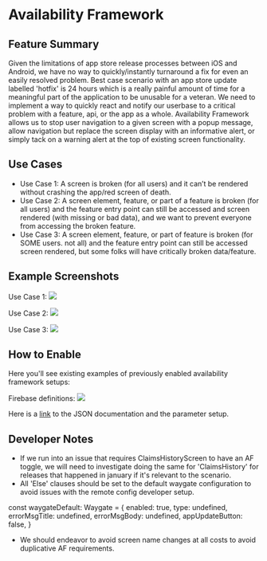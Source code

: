 # Availability Framework

## Feature Summary

Given the limitations of app store release processes between iOS and Android, we have no way to quickly/instantly turnaround a fix for even an easily resolved problem. Best case scenario with an app store update labelled 'hotfix' is 24 hours which is a really painful amount of time for a meaningful part of the application to be unusable for a veteran. We need to implement a way to quickly react and notify our userbase to a critical problem with a feature, api, or the app as a whole. Availability Framework allows us to stop user navigation to a given screen with a popup message, allow navigation but replace the screen display with an informative alert, or simply tack on a warning alert at the top of existing screen functionality.

## Use Cases

* Use Case 1: A screen is broken (for all users) and it can’t be rendered without crashing the app/red screen of death.
* Use Case 2: A screen element, feature, or part of a feature is broken (for all users) and the feature entry point can still be accessed and screen rendered (with missing or bad data), and we want to prevent everyone from accessing the broken feature.
* Use Case 3: A screen element, feature, or part of feature is broken (for SOME users. not all) and the feature entry point can still be accessed screen rendered, but some folks will have critically broken data/feature.

## Example Screenshots

Use Case 1: ![](../../../static/img/availabilityFramework/AF-UseCase1.png)

Use Case 2: ![](../../../static/img/availabilityFramework/AF-UseCase2.png)

Use Case 3: ![](../../../static/img/availabilityFramework/AF-UseCase3.png)

## How to Enable

Here you'll see existing examples of previously enabled availability framework setups:

Firebase definitions: ![](../../../static/img/availabilityFramework/AF_in_Firebase.png)

Here is a [link](https://github.com/department-of-veterans-affairs/va.gov-team/blob/master/products/va-mobile-app/Teams/QA%20and%20Release/Policies/Process-%20Availability%20Framework.md#json-disclaimer) to the JSON documentation and the parameter setup.

## Developer Notes

* If we run into an issue that requires ClaimsHistoryScreen to have an AF toggle, we will need to investigate doing the same for 'ClaimsHistory' for releases that happened in january if it's relevant to the scenario.
* All 'Else' clauses should be set to the default waygate configuration to avoid issues with the remote config developer setup.

const waygateDefault: Waygate = {
  enabled: true,
  type: undefined,
  errorMsgTitle: undefined,
  errorMsgBody: undefined,
  appUpdateButton: false,
}

* We should endeavor to avoid screen name changes at all costs to avoid duplicative AF requirements.
